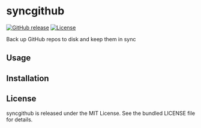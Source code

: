 syncgithub
=========

[![GitHub release](https://img.shields.io/github/release/akerl/syncgithub.svg)](https://github.com/akerl/syncgithub/releases)
[![License](https://img.shields.io/github/license/akerl/syncgithub)](https://github.com/akerl/syncgithub/blob/master/LICENSE)

Back up GitHub repos to disk and keep them in sync

## Usage

## Installation

## License

syncgithub is released under the MIT License. See the bundled LICENSE file for details.
